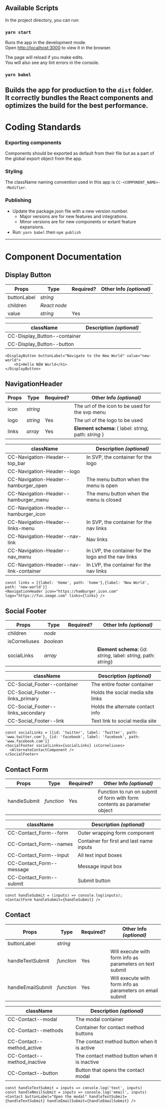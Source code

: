 ## Available Scripts
In the project directory, you can run:
### `yarn start`
Runs the app in the development mode.\
Open [http://localhost:3000](http://localhost:3000) to view it in the browser.

The page will reload if you make edits.\
You will also see any lint errors in the console.
### `yarn babel`
Builds the app for production to the `dist` folder.\
It correctly bundles the React components and optimizes the build for the best performance.
---
# Coding Standards
### Exporting components
Components should be exported as default from their file but as a part of the global export object from the app.
### Styling
The className naming convention used in this app is `CC-<COMPONENT_NAME>--Modifier`.
### Publishing

- Update the package.json file with a new version number.
  - Major versions are for new features and integrations.
  - Minor versions are for new components or extant feature expansions.
- Run: `yarn babel` then `npm publish`
---
# Component Documentation
## Display Button
| **Props** | **Type** | **Required?** | **Other Info** *(optional)* |
| -- | -- | -- | -- |
| buttonLabel | *string* | | |
| children | *React node* | | |
| value | *string* | Yes | |

| **className** | **Description** *(optional)* |
| -- | -- |
| CC-Display_Button--container  | |
| CC-Display_Button--button     | |
```
<DisplayButton buttonLabel="Navigate to the New World" value="new-world">
    <h1>Hello NEW World</h1>
</DisplayButton>
```
## NavigationHeader
| **Props** | **Type** | **Required?** | **Other Info** *(optional)* |
| -- | -- | -- | -- |
| icon | *string* | | The url of the icon to be used for the svp menu |
| logo | *string* | Yes | The url of the logo to be used |
| links | *array* | Yes | **Element schema:** { label: *string*, path: *string* } |

| **className** | **Description** *(optional)* |
| -- | -- |
| CC-Navigation-Header--top_bar  | In SVP, the container for the logo |
| CC-Navigation-Header--logo     | |
| CC-Navigation-Header--hamburger_open | The menu button when the menu is open |
| CC-Navigation-Header--hamburger_menu | The menu button when the menu is closed |
| CC-Navigation-Header--hamburger_icon | |
| CC-Navigation-Header--links-menu | In SVP, the container for the nav links |
| CC-Navigation-Header--nav-link | Nav links |
| CC-Navigation-Header--nav_menu | In LVP, the container for the logo and the nav links |
| CC-Navigation-Header--nav-link-container | In LVP, the container for the nav links |
```
const links = [{label: 'Home', path: 'home'},{label: 'New World', path: 'new-world'}]
<NavigationHeader icon="https://hamburger.icon.com" logo="https://fun.image.com" links={links} />
```
## Social Footer
| **Props** | **Type** | **Required?** | **Other Info** *(optional)* |
| -- | -- | -- | -- |
| children | *node* | | |
| isCorneliuses | *boolean* | | |
| socialLinks | *array* |  | **Element schema:** {id: *string*, label: *string*, path: *string*} |

| **className** | **Description** *(optional)* |
| -- | -- |
| CC-Social_Footer--container | The entire footer container |
| CC-Social_Footer--links_primary | Holds the social media site links |
| CC-Social_Footer--links_secondary | Holds the alternate contact info |
| CC-Social_Footer--link | Text link to social media site |
```
const socialLinks = [{id: 'twitter', label: 'Twitter', path: 'www.twitter.com'}, {id: 'facebook', label: 'facebook', path: 'www.facebook.com'}]
<SocialFooter socialLinks={socialLinks} isCorneliuses>
  <AlternateContactComponent />
</SocialFooter>
```
## Contact Form
| **Props** | **Type** | **Required?** | **Other Info** *(optional)* |
| -- | -- | -- | -- |
| handleSubmit | *function* | Yes | Function to run on submit of form with form contents as parameter object |

| **className** | **Description** *(optional)* |
| -- | -- |
| CC-Contact_Form--form | Outer wrapping form component |
| CC-Contact_Form--names | Container for first and last name inputs |
| CC-Contact_Form--input | All text input boxes |
| CC-Contact_Form--message | Message input box |
| CC-Contact_Form--submit | Submit button |
```
const handleSubmit = (inputs) => console.log(inputs);
<ContactForm handleSubmit={handleSubmit} />
```
## Contact
| **Props** | **Type** | **Required?** | **Other Info** *(optional)* |
| -- | -- | -- | -- |
| buttonLabel | *string* | | |
| handleTextSubmit | *function* | Yes | Will execute with form info as parameters on text submit |
| handleEmailSubmit | *function* | Yes | Will execute with form info as parameters on email submit |

| **className** | **Description** *(optional)* |
| -- | -- |
| CC-Contact--modal | The modal container |
| CC-Contact--methods | Container for contact method buttons |
| CC-Contact--method_active | The contact method button when it is active |
| CC-Contact--method_inactive | The contact method button when it is inactive |
| CC-Contact--button | Button that opens the contact modal |
```
const handleTextSubmit = inputs => console.log('text', inputs)
const handleRmsilSubmit = inputs => console.log('email', inputs)
<Contact buttonLabel="Open the modal" handleTextSubmit={handleTextSubmit} handleEmailSubmit={handleEmailSubmit} />
```